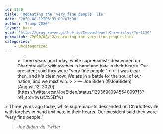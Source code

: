```yaml
---
id: 1130
title: 'Repeating the ‘very fine people’ lie'
date: '2020-08-12T06:33:00-07:00'
author: 'Trump 2020'
layout: base
guid: 'http://greg-raven.github.io/Impeachment-Chronicles/?p=1130'
permalink: /2020/08/12/repeating-the-very-fine-people-lie/
categories:
    - Uncategorized
---
```


<figure class="wp-block-embed is-type-rich is-provider-twitter wp-block-embed-twitter"><div class="wp-block-embed__wrapper">> Three years ago today, white supremacists descended on Charlottesville with torches in hand and hate in their hearts. Our president said they were "very fine people."  
>    
> It was clear then, and it's clear now: We are in a battle for the soul of our nation, and we must win.
> 
> — Joe Biden (@JoeBiden) [August 12, 2020](https://twitter.com/JoeBiden/status/1293690094554099713?ref_src=twsrc%5Etfw)

<script async="" charset="utf-8" src="https://platform.twitter.com/widgets.js"></script></div></figure>> Three years ago today, white supremacists descended on Charlottesville with torches in hand and hate in their hearts. Our president said they were “very fine people.”
> 
> <cite>Joe Biden via Twitter</cite>